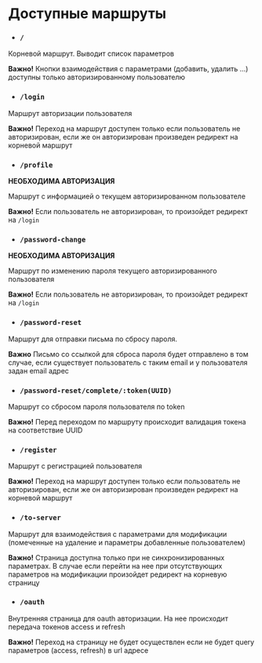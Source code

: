 # Доступные маршруты

- ### `/`

Корневой маршрут. Выводит список параметров

**Важно!** Кнопки взаимодействия с параметрами (добавить, удалить ...) доступны только авторизированному пользователю

- ### `/login`

Маршрут авторизации пользователя

**Важно!** Переход на маршрут доступен только если пользователь не авторизирован, если же он авторизирован произведен
редирект на корневой маршрут

- ### `/profile`

**НЕОБХОДИМА АВТОРИЗАЦИЯ**

Маршрут с информацией о текущем авторизированном пользователе

**Важно!** Если пользователь не авторизирован, то произойдет редирект на `/login`

- ### `/password-change`

**НЕОБХОДИМА АВТОРИЗАЦИЯ**

Маршрут по изменению пароля текущего авторизированного пользователя

**Важно!** Если пользователь не авторизирован, то произойдет редирект на `/login`

- ### `/password-reset`

Маршрут для отправки письма по сбросу пароля.

**Важно** Письмо со ссылкой для сброса пароля будет отправлено в том случае, если существует пользователь с таким email
и
у пользователя задан email адрес

- ### `/password-reset/complete/:token(UUID)`

Маршрут со сбросом пароля пользователя по token

**Важно!** Перед переходом по маршруту происходит валидация токена на соответствие UUID

- ### `/register`

Маршрут с регистрацией пользователя

**Важно!** Переход на маршрут доступен только если пользователь не авторизирован, если же он авторизирован произведен
редирект на корневой маршрут

- ### `/to-server`

Маршрут для взаимодействия с параметрами для модификации (помеченные на удаление и параметры добавленные пользователем)

**Важно!** Страница доступна только при не синхронизированных параметрах. В случае если перейти на нее при отсутствующих
параметров на модификации произойдет редирект на корневую страницу

- ### `/oauth`

Внутренняя страница для oauth авторизации. На нее происходит передача токенов access и refresh

**Важно!** Переход на страницу не будет осуществлен если не будет query параметров (access, refresh) в url адресе

